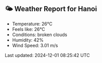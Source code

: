 <!-- WEATHER-START -->
## 🌤 Weather Report for Hanoi

- Temperature: 26°C
- Feels like: 26°C
- Conditions: broken clouds
- Humidity: 42%
- Wind Speed: 3.01 m/s

Last updated: 2024-12-01 08:25:42 UTC
<!-- WEATHER-END -->
